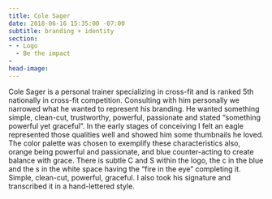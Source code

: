 ```yaml
---
title: Cole Sager
date: 2018-06-16 15:35:00 -07:00
subtitle: branding + identity
section:
- - Logo
  - Be the impact
- 
head-image: 
---
```


Cole Sager is a personal trainer specializing in cross-fit and is ranked 5th nationally in cross-fit competition. Consulting with him personally we narrowed what he wanted to represent his branding. He wanted something simple, clean-cut, trustworthy, powerful, passionate and stated “something powerful yet graceful”. In the early stages of conceiving I felt an eagle represented those qualities well and showed him some thumbnails he loved. The color palette was chosen to exemplify these characteristics also, orange being powerful and passionate, and blue counter-acting to create balance with grace. There is subtle C and S within the logo, the c in the blue and the s in the white space having the “fire in the eye” completing it. Simple, clean-cut, powerful, graceful. I also took his signature and transcribed it in a hand-lettered style.